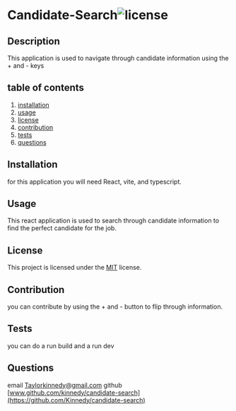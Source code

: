 # Candidate-Search![license](https://img.shields.io/badge/license-mit-blue)
 
## Description
This application is used to navigate through candidate information using the + and - keys

## table of contents
1. [installation](#installation)
2. [usage](#usage)
3. [license](#licence)
4. [contribution](#contribution)
5. [tests](#tests)
6. [questions](#questions)

## Installation
for this application you will need React, vite, and typescript.


## Usage
This react application is used to search through candidate information to find the perfect candidate for the job.

## License
This project is licensed under the [MIT]([license](https://opensource.org/licenses/MIT)) license.

## Contribution
you can contribute by using the + and - button to flip through information.
 
## Tests
you can do a run build and a run dev

## Questions
email [Taylorkinnedy@gmail.com](Taylorkinnedy@gmail.com)
github [www.github.com/kinnedy/candidate-search](https://github.com/Kinnedy/candidate-search)